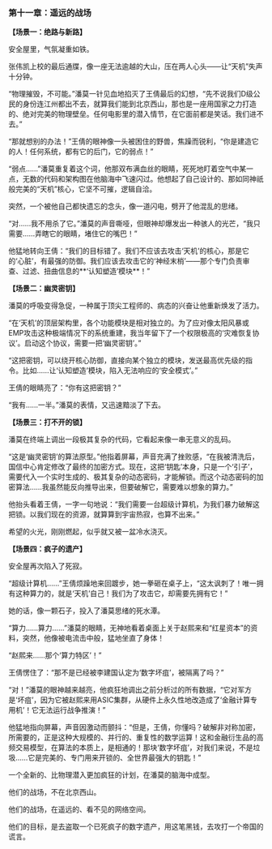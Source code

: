 ### **第十一章：遥远的战场**

**【场景一：绝路与新路】**

安全屋里，气氛凝重如铁。

张伟凯上校的最后通牒，像一座无法逾越的大山，压在两人心头——让“天机”失声十分钟。

“物理摧毁，不可能。”潘莫一针见血地掐灭了王倩最后的幻想，“先不说我们D级公民的身份连江州都出不去，就算我们能到北京西山，那也是一座用国家之力打造的、绝对完美的物理壁垒。任何电影里的潜入情节，在它面前都是笑话。我们进不去。”

“那就想别的办法！”王倩的眼神像一头被困住的野兽，焦躁而锐利，“你是建造它的人！任何系统，都有它的后门，它的弱点！”

“弱点……”潘莫重复着这个词，他那双布满血丝的眼睛，死死地盯着空气中某一点，无数的代码和架构图在他脑海中飞速闪过。他想起了自己设计的、那如同神祇般完美的“天机”核心，它坚不可摧，逻辑自洽。

突然，一个被他自己都快遗忘的念头，像一道闪电，劈开了他混乱的思绪。

“对……我不用杀了它。”潘莫的声音嘶哑，但眼神却爆发出一种骇人的光芒，“我只需要……弄瞎它的眼睛，堵住它的嘴巴！”

他猛地转向王倩：“我们的目标错了。我们不应该去攻击‘天机’的核心，那是它的‘心脏’，有最强的防御。我们应该去攻击它的‘神经末梢’——那个专门负责审查、过滤、扭曲信息的**‘认知塑造’模块**！”

**【场景二：幽灵密钥】**

潘莫的呼吸变得急促，一种属于顶尖工程师的、病态的兴奋让他重新焕发了活力。

“在‘天机’的顶层架构里，各个功能模块是相对独立的。为了应对像太阳风暴或EMP攻击这种极端情况下的系统重建，我当年留下了一个权限极高的‘灾难恢复协议’。启动这个协议，需要一把‘幽灵密钥’。”

“这把密钥，可以绕开核心防御，直接向某个独立的模块，发送最高优先级的指令。比如……让‘认知塑造’模块，陷入无法响应的‘安全模式’。”

王倩的眼睛亮了：“你有这把密钥？”

“我有……一半。”潘莫的表情，又迅速黯淡了下去。

**【场景三：打不开的锁】**

潘莫在终端上调出一段极其复杂的代码，它看起来像一串无意义的乱码。

“这是‘幽灵密钥’的算法原型。”他指着屏幕，声音充满了挫败感，“在我被清洗后，国信中心肯定修改了最终的加密方式。现在，这把‘钥匙’本身，只是一个‘引子’，需要代入一个实时生成的、极其复杂的动态密码，才能解锁。而这个动态密码的加密算法……我虽然能反向推导出来，但要破解它，需要难以想象的算力。”

他抬头看着王倩，一字一句地说：“我们需要一台超级计算机，为我们暴力破解这把锁。以我们现在的资源，就算算到宇宙热寂，也算不出来。”

希望的火光，刚刚燃起，似乎就又被一盆冷水浇灭。

**【场景四：疯子的遗产】**

安全屋再次陷入了死寂。

“超级计算机……”王倩烦躁地来回踱步，她一拳砸在桌子上，“这太讽刺了！唯一拥有这种算力的，就是‘天机’自己！我们为了攻击它，却需要先拥有它！”

她的话，像一颗石子，投入了潘莫思绪的死水潭。

“算力……算力……”潘莫的眼睛，无神地看着桌面上关于赵熙来和“红星资本”的资料，突然，他像被电流击中般，猛地坐直了身体！

“赵熙来……那个‘算力特区’！”

王倩愣住了：“那不是已经被李建国认定为‘数字坏疽’，被隔离了吗？”

“对！”潘莫的眼神越来越亮，他疯狂地调出之前分析过的所有数据，“它对军方是‘坏疽’，因为它被赵熙来用ASIC集群，从硬件上永久性地改造成了‘金融计算专用机’！它无法运行战争推演！”

他猛地指向屏幕，声音因激动而颤抖：“但是，王倩，你懂吗？破解非对称加密，所需要的，正是这种大规模的、并行的、重复性的数学运算！这和金融衍生品的高频交易模型，在算法的本质上，是相通的！那块‘数字坏疽’，对我们来说，不是垃圾……它是完美的、专门用来开锁的、全世界最强大的钥匙！”

一个全新的、比物理潜入更加疯狂的计划，在潘莫的脑海中成型。

他们的战场，不在北京西山。

他们的战场，在遥远的、看不见的网络空间。

他们的目标，是去盗取一个已死疯子的数字遗产，用这笔黑钱，去攻打一个帝国的谎言。